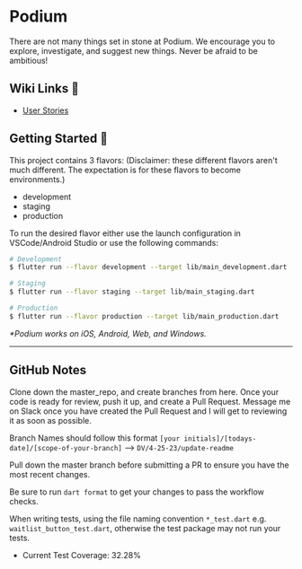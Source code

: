 # Podium

There are not many things set in stone at Podium. We encourage you to explore, investigate, and suggest new things. Never be afraid to be ambitious!

## Wiki Links 📑
- [User Stories](https://github.com/Podium-Apartments/master_repo/wiki/User-Stories)

## Getting Started 🚀

This project contains 3 flavors:
(Disclaimer: these different flavors aren't much different. The expectation is for these flavors to become environments.)

- development
- staging
- production

To run the desired flavor either use the launch configuration in VSCode/Android Studio or use the following commands:

```sh
# Development
$ flutter run --flavor development --target lib/main_development.dart

# Staging
$ flutter run --flavor staging --target lib/main_staging.dart

# Production
$ flutter run --flavor production --target lib/main_production.dart
```

_\*Podium works on iOS, Android, Web, and Windows._

---

## GitHub Notes

Clone down the master_repo, and create branches from here. Once your code is ready for review, push it up, and create a Pull Request. Message me on Slack once you have created the Pull Request and I will get to reviewing it as soon as possible.

Branch Names should follow this format `[your initials]/[todays-date]/[scope-of-your-branch]` --> `DV/4-25-23/update-readme`

Pull down the master branch before submitting a PR to ensure you have the most recent changes.

Be sure to run `dart format` to get your changes to pass the workflow checks.

When writing tests, using the file naming convention `*_test.dart` e.g. `waitlist_button_test.dart`, otherwise the test package may not run your tests.

- Current Test Coverage: 32.28%


